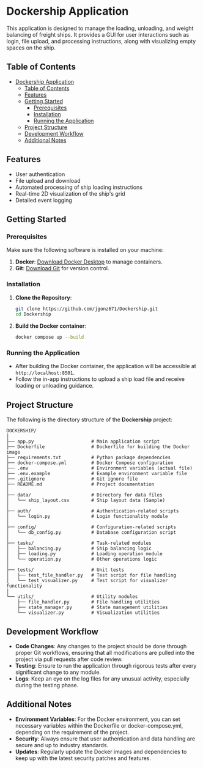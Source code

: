 # Dockership Application

This application is designed to manage the loading, unloading, and weight balancing of freight ships. It provides a GUI for user interactions such as login, file upload, and processing instructions, along with visualizing empty spaces on the ship.

## Table of Contents
- [Dockership Application](#dockership-application)
  - [Table of Contents](#table-of-contents)
  - [Features](#features)
  - [Getting Started](#getting-started)
    - [Prerequisites](#prerequisites)
    - [Installation](#installation)
    - [Running the Application](#running-the-application)
  - [Project Structure](#project-structure)
  - [Development Workflow](#development-workflow)
  - [Additional Notes](#additional-notes)

## Features

- User authentication
- File upload and download
- Automated processing of ship loading instructions
- Real-time 2D visualization of the ship's grid
- Detailed event logging

## Getting Started

### Prerequisites

Make sure the following software is installed on your machine:

1. **Docker**: [Download Docker Desktop](https://www.docker.com/products/docker-desktop) to manage containers.
2. **Git**: [Download Git](https://git-scm.com/downloads) for version control.

### Installation

1. **Clone the Repository**:
   ```bash
   git clone https://github.com/jgonz671/Dockership.git
   cd Dockership
   ```

2. **Build the Docker container**:
   ```bash
   docker compose up --build
   ```

### Running the Application

- After building the Docker container, the application will be accessible at `http://localhost:8501`.
- Follow the in-app instructions to upload a ship load file and receive loading or unloading guidance.

## Project Structure

The following is the directory structure of the **Dockership** project:

```
DOCKERSHIP/
│
├── app.py                     # Main application script
├── Dockerfile                 # Dockerfile for building the Docker image
├── requirements.txt           # Python package dependencies
├── docker-compose.yml         # Docker Compose configuration
├── .env                       # Environment variables (actual file)
├── .env.example               # Example environment variable file
├── .gitignore                 # Git ignore file
├── README.md                  # Project documentation
│
├── data/                      # Directory for data files
│   └── ship_layout.csv        # Ship layout data (Sample)
│
├── auth/                      # Authentication-related scripts
│   └── login.py               # Login functionality module
│
├── config/                    # Configuration-related scripts
│   └── db_config.py           # Database configuration script
│
├── tasks/                     # Task-related modules
│   ├── balancing.py           # Ship balancing logic
│   ├── loading.py             # Loading operation module
│   └── operation.py           # Other operations logic
│
├── tests/                     # Unit tests
│   ├── test_file_handler.py   # Test script for file handling
│   └── test_visualizer.py     # Test script for visualizer functionality
│
└── utils/                     # Utility modules
    ├── file_handler.py        # File handling utilities
    ├── state_manager.py       # State management utilities
    └── visualizer.py          # Visualization utilities
```

## Development Workflow

- **Code Changes**: Any changes to the project should be done through proper Git workflows, ensuring that all modifications are pulled into the project via pull requests after code review.
- **Testing**: Ensure to run the application through rigorous tests after every significant change to any module.
- **Logs**: Keep an eye on the log files for any unusual activity, especially during the testing phase.

## Additional Notes

- **Environment Variables**: For the Docker environment, you can set necessary variables within the Dockerfile or docker-compose.yml, depending on the requirement of the project.
- **Security**: Always ensure that user authentication and data handling are secure and up to industry standards.
- **Updates**: Regularly update the Docker images and dependencies to keep up with the latest security patches and features.